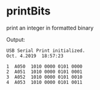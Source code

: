 # printBits
print an integer in formatted binary

Output:

    USB Serial Print initialized.
    Oct. 4.2019  18:57:23
    
    1  A050  1010 0000 0101 0000
    2  A051  1010 0000 0101 0001
    3  A052  1010 0000 0101 0010
    4  A053  1010 0000 0101 0011
    
    
